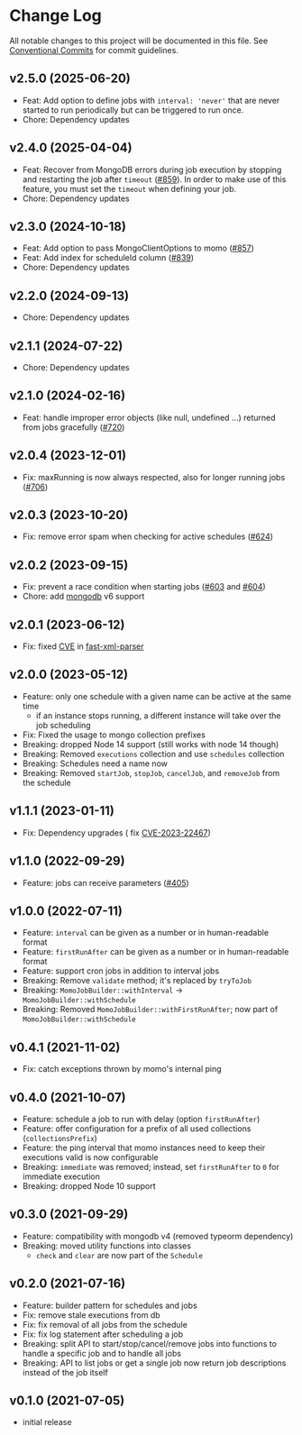 # Change Log

All notable changes to this project will be documented in this file.
See [Conventional Commits](https://conventionalcommits.org) for commit guidelines.

## v2.5.0 (2025-06-20)

- Feat: Add option to define jobs with `interval: 'never'` that are never started to run periodically but can be triggered to run once.
- Chore: Dependency updates

## v2.4.0 (2025-04-04)

- Feat: Recover from MongoDB errors during job execution by stopping and restarting the job after
  `timeout` ([#859](https://github.com/TNG/momo-scheduler/issues/859)). In order to make use of this feature, you must
  set the `timeout` when defining your job.
- Chore: Dependency updates

## v2.3.0 (2024-10-18)

- Feat: Add option to pass MongoClientOptions to momo ([#857](https://github.com/TNG/momo-scheduler/issues/857))
- Feat: Add index for scheduleId column ([#839](https://github.com/TNG/momo-scheduler/issues/839))
- Chore: Dependency updates

## v2.2.0 (2024-09-13)

- Chore: Dependency updates

## v2.1.1 (2024-07-22)

- Chore: Dependency updates

## v2.1.0 (2024-02-16)

- Feat: handle improper error objects (like null, undefined ...) returned from jobs
  gracefully ([#720](https://github.com/TNG/momo-scheduler/issues/720))

## v2.0.4 (2023-12-01)

- Fix: maxRunning is now always respected, also for longer running
  jobs ([#706](https://github.com/TNG/momo-scheduler/issues/706))

## v2.0.3 (2023-10-20)

- Fix: remove error spam when checking for active schedules ([#624](https://github.com/TNG/momo-scheduler/issues/624))

## v2.0.2 (2023-09-15)

- Fix: prevent a race condition when starting jobs ([#603](https://github.com/TNG/momo-scheduler/issues/603)
  and [#604](https://github.com/TNG/momo-scheduler/issues/604))
- Chore: add [mongodb](https://www.npmjs.com/package/mongodb) v6 support

## v2.0.1 (2023-06-12)

- Fix: fixed [CVE](https://github.com/advisories/GHSA-6w63-h3fj-q4vw)
  in [fast-xml-parser](https://www.npmjs.com/package/fast-xml-parser)

## v2.0.0 (2023-05-12)

- Feature: only one schedule with a given name can be active at the same time
    - if an instance stops running, a different instance will take over the job scheduling
- Fix: Fixed the usage to mongo collection prefixes
- Breaking: dropped Node 14 support (still works with node 14 though)
- Breaking: Removed `executions` collection and use `schedules` collection
- Breaking: Schedules need a name now
- Breaking: Removed `startJob`, `stopJob`, `cancelJob`, and `removeJob` from the schedule

## v1.1.1 (2023-01-11)

- Fix: Dependency upgrades (
  fix [CVE-2023-22467](https://github.com/moment/luxon/security/advisories/GHSA-3xq5-wjfh-ppjc))

## v1.1.0 (2022-09-29)

- Feature: jobs can receive parameters ([#405](https://github.com/TNG/momo-scheduler/issues/405))

## v1.0.0 (2022-07-11)

- Feature: `interval` can be given as a number or in human-readable format
- Feature: `firstRunAfter` can be given as a number or in human-readable format
- Feature: support cron jobs in addition to interval jobs
- Breaking: Remove `validate` method; it's replaced by `tryToJob`
- Breaking: `MomoJobBuilder::withInterval` -> `MomoJobBuilder::withSchedule`
- Breaking: Removed `MomoJobBuilder::withFirstRunAfter`; now part of `MomoJobBuilder::withSchedule`

## v0.4.1 (2021-11-02)

- Fix: catch exceptions thrown by momo's internal ping

## v0.4.0 (2021-10-07)

- Feature: schedule a job to run with delay (option `firstRunAfter`)
- Feature: offer configuration for a prefix of all used collections (`collectionsPrefix`)
- Feature: the ping interval that momo instances need to keep their executions valid is now configurable
- Breaking: `immediate` was removed; instead, set `firstRunAfter` to `0` for immediate execution
- Breaking: dropped Node 10 support

## v0.3.0 (2021-09-29)

- Feature: compatibility with mongodb v4 (removed typeorm dependency)
- Breaking: moved utility functions into classes
    - `check` and `clear` are now part of the `Schedule`

## v0.2.0 (2021-07-16)

- Feature: builder pattern for schedules and jobs
- Fix: remove stale executions from db
- Fix: fix removal of all jobs from the schedule
- Fix: fix log statement after scheduling a job
- Breaking: split API to start/stop/cancel/remove jobs into functions to handle a specific job and to handle all jobs
- Breaking: API to list jobs or get a single job now return job descriptions instead of the job itself

## v0.1.0 (2021-07-05)

- initial release
